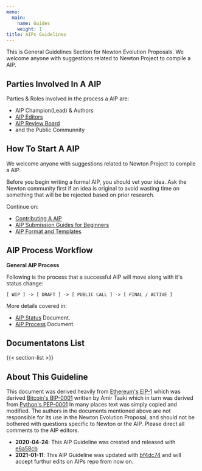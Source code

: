 ```yaml
---
menu:
  main:
    name: Guides
    weight: 1
title: AIPs Guidelines
---
```


This is General Guidelines Section for Newton Evolution Proposals. We welcome anyone with suggestions related to Newton Project to compile a AIP.

## Parties Involved In A AIP

Parties & Roles involved in the process a AIP are:

- AIP Champion(Lead) & Authors
- [AIP Editors](aip-editors.md)
- [AIP Review Board](aip-review-board.md)
- and the Public Communnity

## How To Start A AIP

We welcome anyone with suggestions related to Newton Project to compile a AIP.

Before you begin writing a formal AIP, you should vet your idea. Ask the Newton community first if an idea is original to avoid wasting time on something that will be be rejected based on prior research.

Continue on:

- [Contributing A AIP](contributing-a-aip.md)
- [AIP Submission Guides for Beginners](aip-submission-guide-for-beginners.md)
- [AIP Format and Templates](format/_index.md)

## AIP Process Workflow

**General AIP Process**

Following is the process that a successful AIP will move along with it's status change:

```
[ WIP ] -> [ DRAFT ] -> [ PUBLIC CALL ] -> [ FINAL / ACTIVE ]
```

More details covered in:

- [AIP Status](aip-status.md) Document.
- [AIP Process](aip-process.md) Document.

## Documentatons List

{{< section-list >}}

## About This Guideline

This document was derived heavily from [Ethereum's EIP-1](https://github.com/ethereum/EIPs) which was derived [Bitcoin's BIP-0001](https://github.com/bitcoin/bips) written by Amir Taaki which in turn was derived from [Python's PEP-0001](https://www.python.org/dev/peps/) In many places text was simply copied and modified. The authors in the documents mentioned above are not responsible for its use in the Newton Evolution Proposal, and should not be bothered with questions specific to Newton or the AIP. Please direct all comments to the AIP editors.

- **2020-04-24**: This AIP Guideline was created and released with [e6a58cb](https://github.com/ABFoundationGlobal/AIPs/commit/e6a58cb33e60d194f927c7ebe50e3b183f29e30c#diff-b335630551682c19a781afebcf4d07bf978fb1f8ac04c6bf87428ed5106870f5)
- **2021-01-11**: This AIP Guideline was updated with [bf4dc74](https://github.com/ABFoundationGlobal/AIPs/commit/bf4dc7446237ea1ba2db37bb814496e51251de2e) and will accept furthur edits on AIPs repo from now on.
